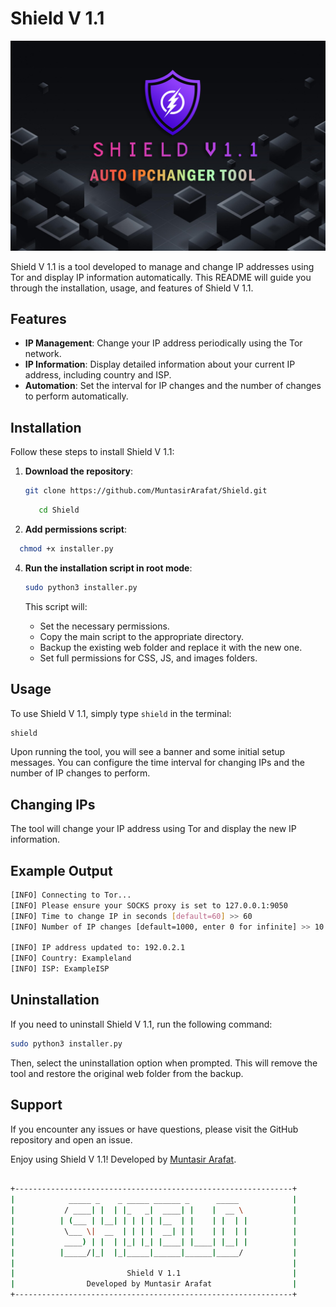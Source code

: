 # Shield V 1.1

![Shield Logo](https://github.com/MuntasirArafat/Shield/blob/main/config/web/images/banner.png)

Shield V 1.1 is a tool developed to manage and change IP addresses using Tor and display IP information automatically. This README will guide you through the installation, usage, and features of Shield V 1.1.

## Features

- **IP Management**: Change your IP address periodically using the Tor network.
- **IP Information**: Display detailed information about your current IP address, including country and ISP.
- **Automation**: Set the interval for IP changes and the number of changes to perform automatically.

## Installation

Follow these steps to install Shield V 1.1:

1. **Download the repository**:
    ```bash
    git clone https://github.com/MuntasirArafat/Shield.git
    ```
    ```bash
       cd Shield
    ```
2. **Add  permissions  script**:

 ```bash
   chmod +x installer.py
```
4. **Run the installation script in root mode**:
    ```bash
    sudo python3 installer.py
    ```

   This script will:
   - Set the necessary permissions.
   - Copy the main script to the appropriate directory.
   - Backup the existing web folder and replace it with the new one.
   - Set full permissions for CSS, JS, and images folders.

## Usage

To use Shield V 1.1, simply type `shield` in the terminal:

```bash
shield
```
Upon running the tool, you will see a banner and some initial setup messages. You can configure the time interval for changing IPs and the number of IP changes to perform.

## Changing IPs

The tool will change your IP address using Tor and display the new IP information.

## Example Output

```bash
[INFO] Connecting to Tor...
[INFO] Please ensure your SOCKS proxy is set to 127.0.0.1:9050
[INFO] Time to change IP in seconds [default=60] >> 60
[INFO] Number of IP changes [default=1000, enter 0 for infinite] >> 10

[INFO] IP address updated to: 192.0.2.1
[INFO] Country: Exampleland
[INFO] ISP: ExampleISP
```
## Uninstallation
If you need to uninstall Shield V 1.1, run the following command:

```bash
sudo python3 installer.py
```
Then, select the uninstallation option when prompted. This will remove the tool and restore the original web folder from the backup.

## Support

If you encounter any issues or have questions, please visit the GitHub repository and open an issue.

Enjoy using Shield V 1.1! Developed by <a href="https://github.com/MuntasirArafat">Muntasir Arafat</a>.
```bash

+--------------------------------------------------------------+
|            _____ _    _ _____ ______ _      _____            |
|           / ____| |  | |_   _|  ____| |    |  __ \           |
|          | (___ | |__| | | | | |__  | |    | |  | |          |
|           \___ \|  __  | | | |  __| | |    | |  | |          |
|           ____) | |  | |_| |_| |____| |____| |__| |          |
|          |_____/|_|  |_|_____|______|______|_____/           |
|                                                              |
|                         Shield V 1.1                         |
|                Developed by Muntasir Arafat                  |
+--------------------------------------------------------------+
```


